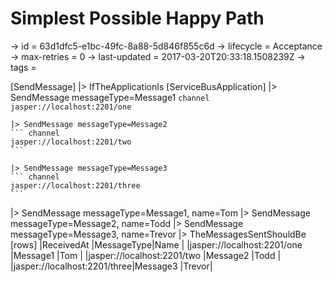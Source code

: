 # Simplest Possible Happy Path

-> id = 63d1dfc5-e1bc-49fc-8a88-5d846f855c6d
-> lifecycle = Acceptance
-> max-retries = 0
-> last-updated = 2017-03-20T20:33:18.1508239Z
-> tags = 

[SendMessage]
|> IfTheApplicationIs
    [ServiceBusApplication]
    |> SendMessage messageType=Message1
    ``` channel
    jasper://localhost:2201/one
    ```

    |> SendMessage messageType=Message2
    ``` channel
    jasper://localhost:2201/two
    ```

    |> SendMessage messageType=Message3
    ``` channel
    jasper://localhost:2201/three
    ```


|> SendMessage messageType=Message1, name=Tom
|> SendMessage messageType=Message2, name=Todd
|> SendMessage messageType=Message3, name=Trevor
|> TheMessagesSentShouldBe
    [rows]
    |ReceivedAt                   |MessageType|Name  |
    |jasper://localhost:2201/one  |Message1   |Tom   |
    |jasper://localhost:2201/two  |Message2   |Todd  |
    |jasper://localhost:2201/three|Message3   |Trevor|

~~~
